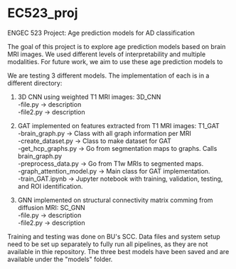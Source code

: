 # EC523_proj
ENGEC 523 Project: Age prediction models for AD classification

The goal of this project is to explore age prediction models based on brain MRI images. We used different levels of interpretability and multiple modalities. For future work, we aim to use these age prediction models to 

We are testing 3 different models. The implementation of each is in a different directory:
1. 3D CNN using weighted T1 MRI images: 3D_CNN<br>
   -file.py -> description<br>
   -file2.py -> description<br>

2. GAT implemented on features extracted from T1 MRI images: T1_GAT<br>
   -brain_graph.py -> Class with all graph information per MRI<br>
   -create_dataset.py -> Class to make dataset for GAT<br>
   -get_hcp_graphs.py -> Go from segmentation maps to graphs. Calls brain_graph.py<br>
   -preprocess_data.py -> Go from T1w MRIs to segmented maps.<br>
   -graph_attention_model.py -> Main class for GAT implementation.<br>
   -train_GAT.ipynb -> Jupyter notebook with training, validation, testing, and ROI identification.<br>

3. GNN implemented on structural connectivity matrix comming from diffusion MRI: SC_GNN<br>
   -file.py -> description<br>
   -file2.py -> description<br>

Training and testing was done on BU's SCC. Data files and system setup need to be set up separately to fully run all pipelines, as they are not available in thie repository. The three best models have been saved and are available under the "models" folder.
